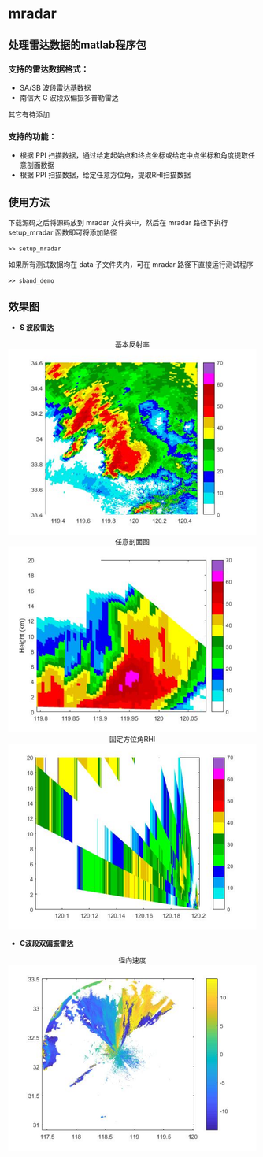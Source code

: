 # mradar

## 处理雷达数据的matlab程序包

### 支持的雷达数据格式：

   * SA/SB 波段雷达基数据
   * 南信大 C 波段双偏振多普勒雷达

其它有待添加

### 支持的功能：

  * 根据 PPI 扫描数据，通过给定起始点和终点坐标或给定中点坐标和角度提取任意剖面数据
  * 根据 PPI 扫描数据，给定任意方位角，提取RHI扫描数据


## 使用方法

下载源码之后将源码放到 mradar 文件夹中，然后在 mradar 路径下执行 setup_mradar 函数即可将添加路径

`>> setup_mradar`

如果所有测试数据均在 data 子文件夹内，可在 mradar 路径下直接运行测试程序

`>> sband_demo`


## 效果图


*  **S 波段雷达**

<center> 基本反射率 </center>
<div align=center>
      <img src="images/sband_base.jpg">
</div>

<center> 任意剖面图 </center>
<div align=center>
      <img src="images/sband_cross_section_ppi.jpg">
</div>

<center> 固定方位角RHI </center>
<div align=center>
      <img src="images/sband_rhi.jpg">
</div>
                                   

* **C波段双偏振雷达**
<center> 径向速度 </center>
<div align=center>
	<img src="images/cband_radial_velocity.jpg">
</div> 
